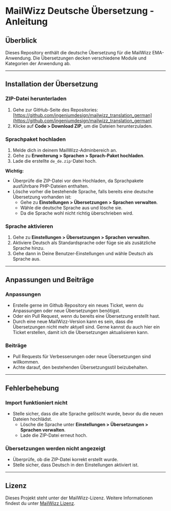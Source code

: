 # MailWizz Deutsche Übersetzung - Anleitung

## Überblick
Dieses Repository enthält die deutsche Übersetzung für die MailWizz EMA-Anwendung. Die Übersetzungen decken verschiedene Module und Kategorien der Anwendung ab.

---

## Installation der Übersetzung

### ZIP-Datei herunterladen
1. Gehe zur GitHub-Seite des Repositories:  
   [https://github.com/ingeniumdesign/mailwizz_translation_german](https://github.com/ingeniumdesign/mailwizz_translation_german)
2. Klicke auf **Code > Download ZIP**, um die Dateien herunterzuladen.

### Sprachpaket hochladen
1. Melde dich in deinem MailWizz-Adminbereich an.
2. Gehe zu **Erweiterung > Sprachen > Sprach-Paket hochladen**.
3. Lade die erstellte `de_de.zip`-Datei hoch.

**Wichtig:**
- Überprüfe die ZIP-Datei vor dem Hochladen, da Sprachpakete ausführbare PHP-Dateien enthalten.
- Lösche vorher die bestehende Sprache, falls bereits eine deutsche Übersetzung vorhanden ist:
    - Gehe zu **Einstellungen > Übersetzungen > Sprachen verwalten**.
    - Wähle die deutsche Sprache aus und lösche sie.
    - Da die Sprache wohl nicht richtig überschrieben wird.

### Sprache aktivieren
1. Gehe zu **Einstellungen > Übersetzungen > Sprachen verwalten**.
2. Aktiviere Deutsch als Standardsprache oder füge sie als zusätzliche Sprache hinzu.
3. Gehe dann in Deine Benutzer-Einstellungen und wähle Deutsch als Sprache aus.

---

## Anpassungen und Beiträge

### Anpassungen
- Erstelle gerne im Github Repository ein neues Ticket, wenn du Anpassungen oder neue Übersetzungen benötigst.
- Oder ein Pull Request, wenn du bereits eine Übersetzung erstellt hast.
- Durch eine neue MailWizz-Version kann es sein, dass die Übersetzungen nicht mehr aktuell sind. Gerne kannst du auch hier ein Ticket erstellen, damit ich die Übersetzungen aktualisieren kann.

### Beiträge
- Pull Requests für Verbesserungen oder neue Übersetzungen sind willkommen.
- Achte darauf, den bestehenden Übersetzungsstil beizubehalten.

---

## Fehlerbehebung

### Import funktioniert nicht
- Stelle sicher, dass die alte Sprache gelöscht wurde, bevor du die neuen Dateien hochlädst.
    - Lösche die Sprache unter **Einstellungen > Übersetzungen > Sprachen verwalten**.
    - Lade die ZIP-Datei erneut hoch.

### Übersetzungen werden nicht angezeigt
- Überprüfe, ob die ZIP-Datei korrekt erstellt wurde.
- Stelle sicher, dass Deutsch in den Einstellungen aktiviert ist.

---

## Lizenz
Dieses Projekt steht unter der MailWizz-Lizenz. Weitere Informationen findest du unter [MailWizz Lizenz](https://www.mailwizz.com/license/).